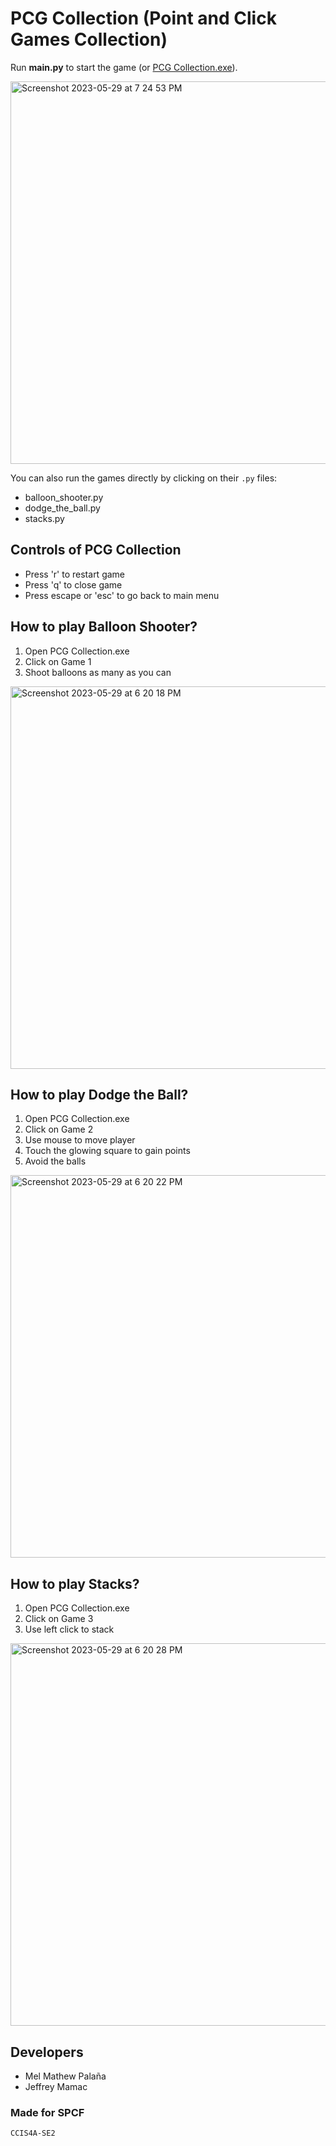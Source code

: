 # PCG Collection (Point and Click Games Collection)

Run **main.py** to start the game (or [PCG Collection.exe](https://github.com/melmatx/PCG-Collection/blob/master/PCG%20Collection.exe)).

<img width="612" alt="Screenshot 2023-05-29 at 7 24 53 PM" src="https://github.com/melmatx/PCG-Collection/assets/87235413/42afb6f7-fa19-4a1b-b76a-4d3a91292f92">

You can also run the games directly by clicking on their `.py` files:
- balloon_shooter.py
- dodge_the_ball.py
- stacks.py

## Controls of PCG Collection
- Press 'r' to restart game
- Press 'q' to close game
- Press escape or 'esc' to go back to main menu

## How to play Balloon Shooter?
1. Open PCG Collection.exe
2. Click on Game 1
3. Shoot balloons as many as you can

<img width="612" alt="Screenshot 2023-05-29 at 6 20 18 PM" src="https://github.com/melmatx/PCG-Collection/assets/87235413/24761ea2-79e3-4e23-bdad-4d638794d6d9">

## How to play Dodge the Ball?
1. Open PCG Collection.exe
2. Click on Game 2
3. Use mouse to move player
4. Touch the glowing square to gain points
5. Avoid the balls

<img width="612" alt="Screenshot 2023-05-29 at 6 20 22 PM" src="https://github.com/melmatx/PCG-Collection/assets/87235413/c74b300e-c014-4dbc-9d01-47b95bf76b48">

## How to play Stacks?
1. Open PCG Collection.exe
2. Click on Game 3
3. Use left click to stack

<img width="612" alt="Screenshot 2023-05-29 at 6 20 28 PM" src="https://github.com/melmatx/PCG-Collection/assets/87235413/953a8bc8-bff0-488e-9aba-8f136de3cac2">

## Developers
- Mel Mathew Palaña
- Jeffrey Mamac

### Made for SPCF
    CCIS4A-SE2
